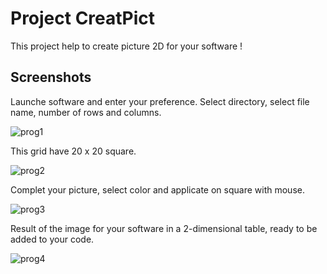 
# Project CreatPict

This project help to create picture 2D for your software !

## Screenshots

Launche software and enter your preference.
Select directory, select file name, number of rows and columns.

![prog1](https://github.com/villanueva-aurelien/CreatPict/assets/131599506/89f26108-d5c6-434e-8ff1-f644f02b5c40)

This grid have 20 x 20 square.

![prog2](https://github.com/villanueva-aurelien/CreatPict/assets/131599506/a7400110-2aee-423d-b762-5b369f8ee821)

Complet your picture, select color and applicate on square with mouse.

![prog3](https://github.com/villanueva-aurelien/CreatPict/assets/131599506/a96fb0ad-5fe6-479c-a3e5-a29df618a30f)

Result of the image for your software in a 2-dimensional table, ready to be added to your code.

![prog4](https://github.com/villanueva-aurelien/CreatPict/assets/131599506/9aca5af1-7485-44e9-b774-48c47ebe7923)

